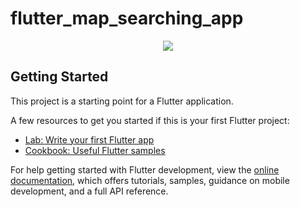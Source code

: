 # flutter_map_searching_app

<p align="center">
<img src="![지도맵 시연영상](https://github.com/user-attachments/assets/1618daaf-28fe-423a-b78d-f2d3e3a3d1dd)">
</p>

## Getting Started

This project is a starting point for a Flutter application.

A few resources to get you started if this is your first Flutter project:

- [Lab: Write your first Flutter app](https://docs.flutter.dev/get-started/codelab)
- [Cookbook: Useful Flutter samples](https://docs.flutter.dev/cookbook)

For help getting started with Flutter development, view the
[online documentation](https://docs.flutter.dev/), which offers tutorials,
samples, guidance on mobile development, and a full API reference.
